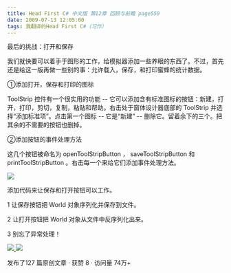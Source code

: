 ```yaml
---
title: Head First C# 中文版 第12章 回顾与前瞻 page559
date: 2009-07-13 12:05:00
tags: 我翻译的Head First C#（习作）
---
```

最后的挑战：打开和保存

  

我们就快要可以着手于图形的工作，给模拟器添加一些养眼的东西了。不过，首先还是给这一版再做一些别的事：允许载入，保存，和打印蜜蜂的统计数据。

  

①添加打开，保存和打印的图标

  

ToolStrip  控件有一个很实用的功能  \--  它可以添加含有标准图标的按钮：新建，打开，打印，剪切，复制，粘贴和帮助。右击处于窗体设计器底部的
ToolStrip  并选择“添加标准项”。点击第一个图标  \--  它是“新建”  \--  删除它。留着余下的三个。把其余的不需要的按钮也删掉。

  

②添加按钮的事件处理方法

  

这几个按钮被命名为  openToolStripButton  ，  saveToolStripButton  和
printToolStripButton  。右击每一个来给它们添加事件处理方法。

  

![](https://p-blog.csdn.net/images/p_blog_csdn_net/cuipengfei1/EntryImages/20090713/2009-07-13_12-01-01.jpg)

添加代码来让保存和打开按钮可以工作。

  

1  让保存按钮把  World  对象序列化并保存到文件。

  

2  让打开按钮把  World  对象从文件中反序列化出来。

  

3  别忘了异常处理！

  



[ ![](https://profile.csdnimg.cn/5/2/5/3_cuipengfei1)
![](https://g.csdnimg.cn/static/user-reg-year/1x/11.png)
](https://blog.csdn.net/cuipengfei1)



发布了127 篇原创文章  ·  获赞 8  ·  访问量 74万+

